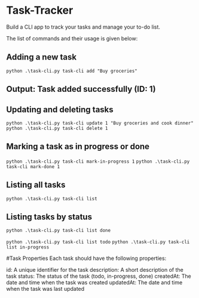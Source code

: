 # Task-Tracker
Build a CLI app to track your tasks and manage your to-do list.

The list of commands and their usage is given below:

## Adding a new task
`python .\task-cli.py task-cli add "Buy groceries"`
## Output: Task added successfully (ID: 1)

## Updating and deleting tasks
`python .\task-cli.py task-cli update 1 "Buy groceries and cook dinner"`
`python .\task-cli.py task-cli delete 1`

## Marking a task as in progress or done
`python .\task-cli.py task-cli mark-in-progress 1`
`python .\task-cli.py task-cli mark-done 1`

## Listing all tasks
`python .\task-cli.py task-cli list`

## Listing tasks by status
`python .\task-cli.py task-cli list done`

`python .\task-cli.py task-cli list todo`
`python .\task-cli.py task-cli list in-progress`


#Task Properties
Each task should have the following properties:

id: A unique identifier for the task
description: A short description of the task
status: The status of the task (todo, in-progress, done)
createdAt: The date and time when the task was created
updatedAt: The date and time when the task was last updated
